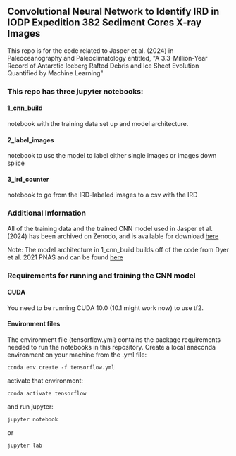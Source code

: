 ## Convolutional Neural Network to Identify IRD in IODP Expedition 382 Sediment Cores X-ray Images
This repo is for the code related to Jasper et al. (2024) in Paleoceanography and Paleoclimatology entitled, "A 3.3-Million-Year Record of Antarctic Iceberg Rafted Debris and Ice Sheet Evolution Quantified by Machine Learning"

### This repo has three jupyter notebooks:
#### 1_cnn_build
notebook with the training data set up and model architecture. 
#### 2_label_images
notebook to use the model to label either single images or images down splice 
#### 3_ird_counter
notebook to go from the IRD-labeled images to a csv with the IRD 

### Additional Information
All of the training data and the trained CNN model used in Jasper et al. (2024) has been archived on Zenodo, and is available for download [here](https://zenodo.org/records/13333689)

Note: The model architecture in 1_cnn_build builds off of the code from Dyer et al. 2021 PNAS and can be found [here](https://github.com/blakedyer/bahamas_lig)

### Requirements for running and training the CNN model

#### CUDA

You need to be running CUDA 10.0 (10.1 might work now) to use tf2.

#### Environment files

The environment file (tensorflow.yml) contains the package requirements needed to run the notebooks in this repository. Create a local anaconda environment on your machine from the .yml file:
```
conda env create -f tensorflow.yml
```
activate that environment:
```
conda activate tensorflow
```
 and run jupyter:
```
jupyter notebook
```
or
```
jupyter lab
```
